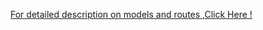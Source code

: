 [For detailed description on models and routes ,Click Here !](https://github.com/komalreddy3/Attendance-go/blob/4da638aaa2629be1242779e56704b0c6a4f07ed9/Attendance%20Management%20System.pdf)
